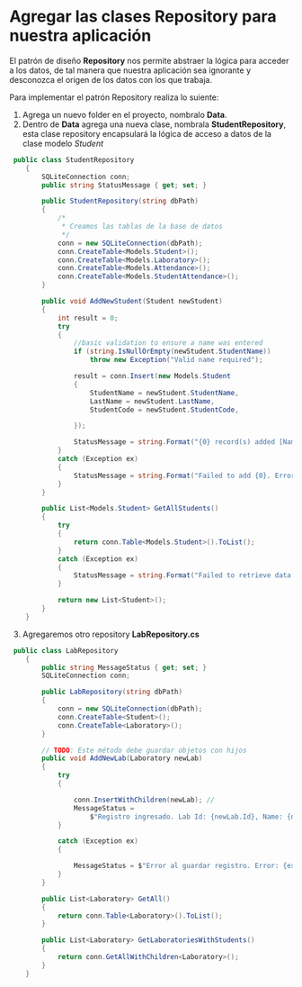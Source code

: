 
# Agregar las clases Repository para nuestra aplicación

El patrón de diseño **Repository** nos permite abstraer la lógica para acceder a los datos, de tal manera que nuestra aplicación sea ignorante y desconozca el origen de los datos con los que trabaja.

Para implementar el patrón Repository realiza lo suiente:

1. Agrega un nuevo folder en el proyecto, nombralo **Data**.
2. Dentro de **Data** agrega una nueva clase, nombrala **StudentRepository**, esta clase repository encapsulará la lógica de acceso a datos de la clase modelo *Student*

```c#
 public class StudentRepository
    {
        SQLiteConnection conn;
        public string StatusMessage { get; set; }

        public StudentRepository(string dbPath)
        {
            /*
             * Creamos las tablas de la base de datos
             */
            conn = new SQLiteConnection(dbPath);
            conn.CreateTable<Models.Student>();
            conn.CreateTable<Models.Laboratory>();
            conn.CreateTable<Models.Attendance>();
            conn.CreateTable<Models.StudentAttendance>();
        }

        public void AddNewStudent(Student newStudent)
        {
            int result = 0;
            try
            {
                //basic validation to ensure a name was entered
                if (string.IsNullOrEmpty(newStudent.StudentName))
                    throw new Exception("Valid name required");

                result = conn.Insert(new Models.Student
                {
                    StudentName = newStudent.StudentName,
                    LastName = newStudent.LastName,
                    StudentCode = newStudent.StudentCode,

                });

                StatusMessage = string.Format("{0} record(s) added [Name: {1})", result, newStudent.StudentName);
            }
            catch (Exception ex)
            {
                StatusMessage = string.Format("Failed to add {0}. Error: {1}", newStudent.StudentName, ex.Message);
            }
        }

        public List<Models.Student> GetAllStudents()
        {
            try
            {
                return conn.Table<Models.Student>().ToList();
            }
            catch (Exception ex)
            {
                StatusMessage = string.Format("Failed to retrieve data. {0}", ex.Message);
            }

            return new List<Student>();
        }
    }
```

3. Agregaremos otro repository **LabRepository.cs**

```c#
 public class LabRepository
    {
        public string MessageStatus { get; set; }
        SQLiteConnection conn;

        public LabRepository(string dbPath)
        {
            conn = new SQLiteConnection(dbPath);
            conn.CreateTable<Student>();
            conn.CreateTable<Laboratory>();
        }

        // TODO: Este método debe guardar objetos con hijos
        public void AddNewLab(Laboratory newLab)
        {
            try
            {

                conn.InsertWithChildren(newLab); //
                MessageStatus =
                    $"Registro ingresado. Lab Id: {newLab.Id}, Name: {newLab.LabName}";
            }

            catch (Exception ex)
            {

                MessageStatus = $"Error al guardar registro. Error: {ex.Message}";
            }
        }

        public List<Laboratory> GetAll()
        {
            return conn.Table<Laboratory>().ToList();
        }

        public List<Laboratory> GetLaboratoriesWithStudents()
        {
            return conn.GetAllWithChildren<Laboratory>();
        }
    }
 
```    
